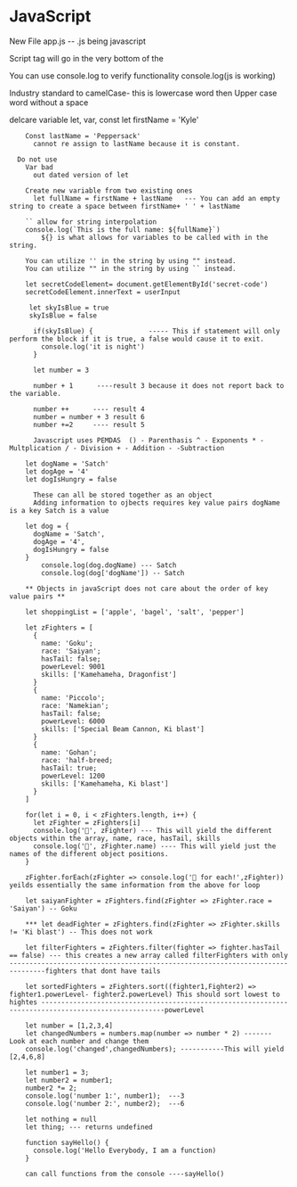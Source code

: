 # JavaScript

New File
  app.js -- .js being javascript

  Script tag will go in the very bottom of the <body>
      <script src= "app.js"></script>

  You can use console.log to verify functionality console.log(js is working)
<!-- SECTION VARIABLES -->
  Industry standard to camelCase- this is lowercase word then Upper case word without a space

  delcare variable let, var, const
        let firstName = 'Kyle'

        Const lastName = 'Peppersack'
          cannot re assign to lastName because it is constant.
        
      Do not use
        Var bad
          out dated version of let

        Create new variable from two existing ones
          let fullName = firstName + lastName   --- You can add an empty string to create a space between firstName+ ' ' + lastName
          
        `` allow for string interpolation
        console.log(`This is the full name: ${fullName}`)
            ${} is what allows for variables to be called with in the string.

        You can utilize '' in the string by using "" instead.
        You can utilize "" in the string by using `` instead. 

<!-- SECTION INJECT TO HTML -->
        let secretCodeElement= document.getElementById('secret-code') 
        secretCodeElement.innerText = userInput

<!-- SECTION BOOLEANS -->
         let skyIsBlue = true
         skyIsBlue = false

          if(skyIsBlue) {              ----- This if statement will only perform the block if it is true, a false would cause it to exit.
            console.log('it is night')
          }
         
<!-- SECTION NUMBER -->

          let number = 3

          number + 1      ----result 3 because it does not report back to the variable.

          number ++      ---- result 4
          number = number + 3 result 6
          number +=2     ---- result 5

          Javascript uses PEMDAS  () - Parenthasis ^ - Exponents * - Multplication / - Division + - Addition - -Subtraction

<!-- SECTION OBJECT -->
        let dogName = 'Satch'
        let dogAge = '4'
        let dogIsHungry = false

          These can all be stored together as an object
          Adding information to ojbects requires key value pairs dogName is a key Satch is a value

        let dog = {
          dogName = 'Satch',
          dogAge = '4',
          dogIsHungry = false
        }
            console.log(dog.dogName) --- Satch
            console.log(dog['dogName']) -- Satch

        ** Objects in javaScript does not care about the order of key value pairs **
<!-- STUB -->
<!-- SECTION ARRAYS --> 
        let shoppingList = ['apple', 'bagel', 'salt', 'pepper']
<!--SECTION ARRAY OF OBJECTS  -->
        let zFighters = [
          {
            name: 'Goku';
            race: 'Saiyan';
            hasTail: false;
            powerLevel: 9001
            skills: ['Kamehameha, Dragonfist']
          }
          {
            name: 'Piccolo';
            race: 'Namekian';
            hasTail: false;
            powerLevel: 6000
            skills: ['Special Beam Cannon, Ki blast']
          }
          {
            name: 'Gohan';
            race: 'half-breed;
            hasTail: true;
            powerLevel: 1200
            skills: ['Kamehameha, Ki blast']
          }
        ]
<!--  NOTE FOR LOOP -->
        for(let i = 0, i < zFighters.length, i++) {
          let zFighter = zFighters[i]
          console.log('🐲', zFighter) --- This will yield the different objects within the array, name, race, hasTail, skills
          console.log('🐲', zFighter.name) ---- This will yield just the names of the different object positions.
        }
<!-- NOTE FOR EACH -->
        zFighter.forEach(zFighter => console.log('🐲 for each!',zFighter)) yeilds essentially the same information from the above for loop
<!-- NOTE  FIND-->
        let saiyanFighter = zFighters.find(zFighter => zFighter.race = 'Saiyan') -- Goku

        *** let deadFighter = zFighters.find(zFighter => zFighter.skills != 'Ki blast') -- This does not work
<!-- NOTE  FILTER-->
        let filterFighters = zFighters.filter(fighter => fighter.hasTail == false) --- this creates a new array called filterFighters with only -------------------------------------------------------------------------------fighters that dont have tails
<!-- NOTE  SORT-->
        let sortedFighters = zFighters.sort((fighter1,Fighter2) => fighter1.powerLevel- fighter2.powerLevel) This should sort lowest to hightes -----------------------------------------------------------------------------------------------------powerLevel
<!-- NOTE Map-->
        let number = [1,2,3,4]
        let changedNumbers = numbers.map(number => number * 2) ------- Look at each number and change them
        console.log('changed',changedNumbers); -----------This will yield [2,4,6,8]

<!-- NOTE weird -->
        let number1 = 3;
        let number2 = number1;
        number2 *= 2;
        console.log('number 1:', number1);  ---3
        console.log('number 2:', number2);  ---6
<!-- !SECTION -->
<!-- STUB -->

 <!-- SECTION WEIRD STUFF -->
        let nothing = null
        let thing; --- returns undefined

<!-- SECTION FUCNTION -->
        function sayHello() {
          console.log('Hello Everybody, I am a function)
        }

        can call functions from the console ----sayHello()


<!--SECTION  -->

<!--SECTION  -->
